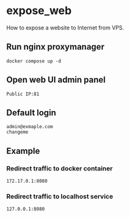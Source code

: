 # expose_web
How to expose a website to Internet from VPS.

## Run nginx proxymanager
```
docker compose up -d
```

## Open web UI admin panel
```Public IP:81```

## Default login
```
admin@exmaple.com
changeme
```
## Example

### Redirect traffic to docker container
```
172.17.0.1:8080
```

### Redirect traffic to localhost service
```
127.0.0.1:8080
```


